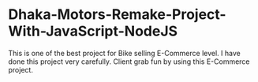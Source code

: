 # Dhaka-Motors-Remake-Project-With-JavaScript-NodeJS
This is one of the best project for Bike selling E-Commerce level. I have done this project very carefully. Client grab fun by using this E-Commerce project.
